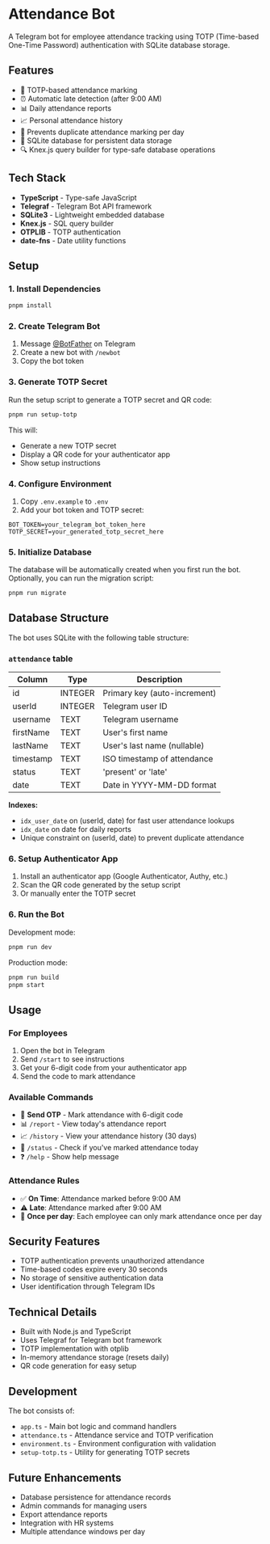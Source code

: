 # Attendance Bot

A Telegram bot for employee attendance tracking using TOTP (Time-based One-Time Password) authentication with SQLite database storage.

## Features

- 🔐 TOTP-based attendance marking
- ⏰ Automatic late detection (after 9:00 AM)
- 📊 Daily attendance reports
- 📈 Personal attendance history
- 🚫 Prevents duplicate attendance marking per day
- 💾 SQLite database for persistent data storage
- 🔍 Knex.js query builder for type-safe database operations

## Tech Stack

- **TypeScript** - Type-safe JavaScript
- **Telegraf** - Telegram Bot API framework
- **SQLite3** - Lightweight embedded database
- **Knex.js** - SQL query builder
- **OTPLIB** - TOTP authentication
- **date-fns** - Date utility functions

## Setup

### 1. Install Dependencies

```bash
pnpm install
```

### 2. Create Telegram Bot

1. Message [@BotFather](https://t.me/botfather) on Telegram
2. Create a new bot with `/newbot`
3. Copy the bot token

### 3. Generate TOTP Secret

Run the setup script to generate a TOTP secret and QR code:

```bash
pnpm run setup-totp
```

This will:

- Generate a new TOTP secret
- Display a QR code for your authenticator app
- Show setup instructions

### 4. Configure Environment

1. Copy `.env.example` to `.env`
2. Add your bot token and TOTP secret:

```env
BOT_TOKEN=your_telegram_bot_token_here
TOTP_SECRET=your_generated_totp_secret_here
```

### 5. Initialize Database

The database will be automatically created when you first run the bot. Optionally, you can run the migration script:

```bash
pnpm run migrate
```

## Database Structure

The bot uses SQLite with the following table structure:

### `attendance` table

| Column    | Type    | Description                  |
| --------- | ------- | ---------------------------- |
| id        | INTEGER | Primary key (auto-increment) |
| userId    | INTEGER | Telegram user ID             |
| username  | TEXT    | Telegram username            |
| firstName | TEXT    | User's first name            |
| lastName  | TEXT    | User's last name (nullable)  |
| timestamp | TEXT    | ISO timestamp of attendance  |
| status    | TEXT    | 'present' or 'late'          |
| date      | TEXT    | Date in YYYY-MM-DD format    |

**Indexes:**

- `idx_user_date` on (userId, date) for fast user attendance lookups
- `idx_date` on date for daily reports
- Unique constraint on (userId, date) to prevent duplicate attendance

### 6. Setup Authenticator App

1. Install an authenticator app (Google Authenticator, Authy, etc.)
2. Scan the QR code generated by the setup script
3. Or manually enter the TOTP secret

### 6. Run the Bot

Development mode:

```bash
pnpm run dev
```

Production mode:

```bash
pnpm run build
pnpm start
```

## Usage

### For Employees

1. Open the bot in Telegram
2. Send `/start` to see instructions
3. Get your 6-digit code from your authenticator app
4. Send the code to mark attendance

### Available Commands

- 📝 **Send OTP** - Mark attendance with 6-digit code
- 📊 `/report` - View today's attendance report
- 📈 `/history` - View your attendance history (30 days)
- 🔄 `/status` - Check if you've marked attendance today
- ❓ `/help` - Show help message

### Attendance Rules

- ✅ **On Time**: Attendance marked before 9:00 AM
- ⚠️ **Late**: Attendance marked after 9:00 AM
- 🚫 **Once per day**: Each employee can only mark attendance once per day

## Security Features

- TOTP authentication prevents unauthorized attendance
- Time-based codes expire every 30 seconds
- No storage of sensitive authentication data
- User identification through Telegram IDs

## Technical Details

- Built with Node.js and TypeScript
- Uses Telegraf for Telegram bot framework
- TOTP implementation with otplib
- In-memory attendance storage (resets daily)
- QR code generation for easy setup

## Development

The bot consists of:

- `app.ts` - Main bot logic and command handlers
- `attendance.ts` - Attendance service and TOTP verification
- `environment.ts` - Environment configuration with validation
- `setup-totp.ts` - Utility for generating TOTP secrets

## Future Enhancements

- Database persistence for attendance records
- Admin commands for managing users
- Export attendance reports
- Integration with HR systems
- Multiple attendance windows per day
